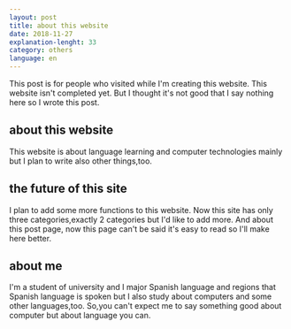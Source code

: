 ```yaml
---
layout: post
title: about this website
date: 2018-11-27
explanation-lenght: 33
category: others
language: en
---
```

This post is for people who visited while I'm creating this website. This website isn't completed yet. But I thought it's not good that I say nothing here so I wrote this post.

## about this website
This website is about language learning and computer technologies mainly but I plan to write also other things,too.

## the future of this site
I plan to add some more functions to this website. Now this site has only three categories,exactly 2 categories but I'd like to add more. And about this post page, now this page can't be said it's easy to read so I'll make here better.

## about me
I'm a student of university and I major Spanish language and regions that Spanish language is spoken but I also study about computers and some other languages,too. So,you can't expect me to say something good about computer but about language you can.